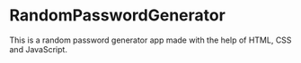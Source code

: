 # RandomPasswordGenerator
This is a random password generator app made with the help of HTML, CSS and JavaScript.
